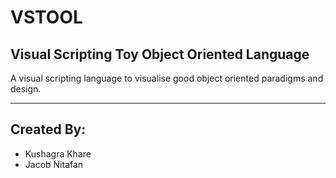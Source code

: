 # VSTOOL
## Visual Scripting Toy Object Oriented Language
A visual scripting language to visualise good object oriented paradigms and design.

---

## Created By:
- Kushagra Khare
- Jacob Nitafan